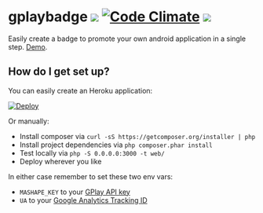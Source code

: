 # gplaybadge ![](https://img.shields.io/codeship/4b5860b0-7521-0134-3653-1eaf12e437c5.svg) [![Code Climate](https://img.shields.io/codeclimate/github/maxcanna/gplaybadge.svg)](https://codeclimate.com/github/maxcanna/gplaybadge) [![](https://img.shields.io/github/license/maxcanna/gplaybadge.svg)](https://github.com/maxcanna/gplaybadge/blob/master/LICENSE)

Easily create a badge to promote your own android application in a single step. [Demo](http://gplay.ws).

## How do I get set up?

You can easily create an Heroku application:

[![Deploy](https://www.herokucdn.com/deploy/button.svg)](https://heroku.com/deploy)

Or manually:

* Install composer via ``` curl -sS https://getcomposer.org/installer | php ```
* Install project dependencies via ```php composer.phar install```
* Test locally via ``` php -S 0.0.0.0:3000 -t web/ ```
* Deploy wherever you like

In either case remember to set these two env vars:
* `MASHAPE_KEY` to your [GPlay API key](https://api.gplay.ws/)
* `UA` to your [Google Analytics Tracking ID](https://api.gplay.ws/)
